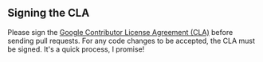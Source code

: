 ## <a name="cla"></a> Signing the CLA

Please sign the [Google Contributor License Agreement
(CLA)](https://cla.developers.google.com/)
before sending pull requests. For any code changes to be
accepted, the CLA must be signed. It's a quick process, I
promise!
